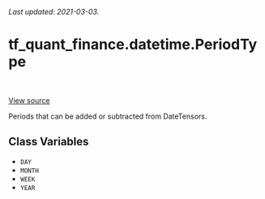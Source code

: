 <!--
This file is generated by a tool. Do not edit directly.
For open-source contributions the docs will be updated automatically.
-->

*Last updated: 2021-03-03.*

<div itemscope itemtype="http://developers.google.com/ReferenceObject">
<meta itemprop="name" content="tf_quant_finance.datetime.PeriodType" />
<meta itemprop="path" content="Stable" />
<meta itemprop="property" content="DAY"/>
<meta itemprop="property" content="MONTH"/>
<meta itemprop="property" content="WEEK"/>
<meta itemprop="property" content="YEAR"/>
</div>

# tf_quant_finance.datetime.PeriodType

<!-- Insert buttons and diff -->

<table class="tfo-notebook-buttons tfo-api" align="left">
</table>

<a target="_blank" href="https://github.com/google/tf-quant-finance/blob/master/tf_quant_finance/datetime/constants.py">View source</a>



Periods that can be added or subtracted from DateTensors.

<!-- Placeholder for "Used in" -->


## Class Variables

* `DAY` <a id="DAY"></a>
* `MONTH` <a id="MONTH"></a>
* `WEEK` <a id="WEEK"></a>
* `YEAR` <a id="YEAR"></a>
